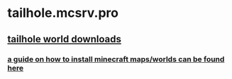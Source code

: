 # tailhole.mcsrv.pro
## [tailhole world downloads](https://drive.google.com/drive/folders/11aLxeC2Yb2_hzqZZ9EkUrZoAR3MKSgY4?usp=sharing)
### [a guide on how to install minecraft maps/worlds can be found here](https://www.lifewire.com/download-and-install-minecraft-maps-4163870)
